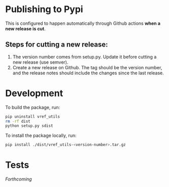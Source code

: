 # Publishing to Pypi

This is configured to happen automatically through Github actions **when a new release is cut**.

## Steps for cutting a new release:

1. The version number comes from setup.py. Update it before cutting a new release (use semver).
2. Create a new release on Github. The tag should be the version number, and the release notes should include the changes since the last release.

# Development

To build the package, run:

```bash
pip uninstall vref_utils
rm -rf dist
python setup.py sdist
```

To install the package locally, run:

```bash
pip install ./dist/vref_utils-<version-number>.tar.gz
```

# Tests

_Forthcoming_
